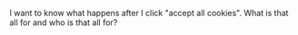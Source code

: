 I want to know what happens after I click "accept all cookies". What is that all for and who is that all for? 



